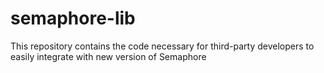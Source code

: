 # semaphore-lib
 This repository contains the code necessary for third-party developers to easily integrate with new version of Semaphore
